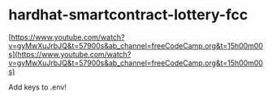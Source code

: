 # hardhat-smartcontract-lottery-fcc

[https://www.youtube.com/watch?v=gyMwXuJrbJQ&t=57900s&ab_channel=freeCodeCamp.org&t=15h00m00s](https://www.youtube.com/watch?v=gyMwXuJrbJQ&t=57900s&ab_channel=freeCodeCamp.org&t=15h00m00s)

Add keys to .env!
